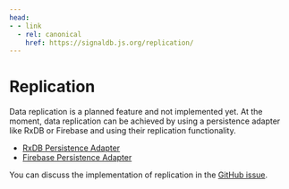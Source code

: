 ```yaml
---
head:
- - link
  - rel: canonical
    href: https://signaldb.js.org/replication/
---
```

# Replication

Data replication is a planned feature and not implemented yet. At the moment, data replication can be achieved by using a persistence adapter like RxDB or Firebase and using their replication functionality.

* [RxDB Persistence Adapter](/data-persistence/rxdb/)
* [Firebase Persistence Adapter](/data-persistence/firebase/)

You can discuss the implementation of replication in the [GitHub issue](https://github.com/maxnowack/signaldb/issues/395).
